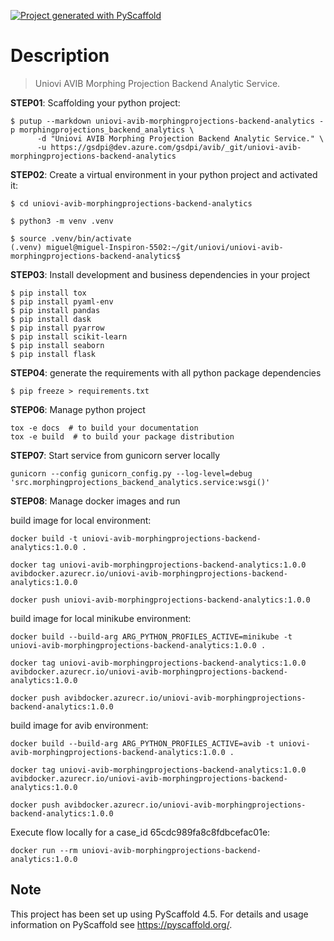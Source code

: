 <!-- These are examples of badges you might want to add to your README:
     please update the URLs accordingly

[![Built Status](https://api.cirrus-ci.com/github/<USER>/uniovi-avib-morphingprojections-backend-analytics.svg?branch=main)](https://cirrus-ci.com/github/<USER>/uniovi-avib-morphingprojections-backend-analytics)
[![ReadTheDocs](https://readthedocs.org/projects/uniovi-avib-morphingprojections-backend-analytics/badge/?version=latest)](https://uniovi-avib-morphingprojections-backend-analytics.readthedocs.io/en/stable/)
[![Coveralls](https://img.shields.io/coveralls/github/<USER>/uniovi-avib-morphingprojections-backend-analytics/main.svg)](https://coveralls.io/r/<USER>/uniovi-avib-morphingprojections-backend-analytics)
[![PyPI-Server](https://img.shields.io/pypi/v/uniovi-avib-morphingprojections-backend-analytics.svg)](https://pypi.org/project/uniovi-avib-morphingprojections-backend-analytics/)
[![Conda-Forge](https://img.shields.io/conda/vn/conda-forge/uniovi-avib-morphingprojections-backend-analytics.svg)](https://anaconda.org/conda-forge/uniovi-avib-morphingprojections-backend-analytics)
[![Monthly Downloads](https://pepy.tech/badge/uniovi-avib-morphingprojections-backend-analytics/month)](https://pepy.tech/project/uniovi-avib-morphingprojections-backend-analytics)
[![Twitter](https://img.shields.io/twitter/url/http/shields.io.svg?style=social&label=Twitter)](https://twitter.com/uniovi-avib-morphingprojections-backend-analytics)
-->

[![Project generated with PyScaffold](https://img.shields.io/badge/-PyScaffold-005CA0?logo=pyscaffold)](https://pyscaffold.org/)

# Description

> Uniovi AVIB Morphing Projection Backend Analytic Service.

**STEP01**: Scaffolding your python project:

```
$ putup --markdown uniovi-avib-morphingprojections-backend-analytics -p morphingprojections_backend_analytics \
      -d "Uniovi AVIB Morphing Projection Backend Analytic Service." \
      -u https://gsdpi@dev.azure.com/gsdpi/avib/_git/uniovi-avib-morphingprojections-backend-analytics
```

**STEP02**: Create a virtual environment in your python project and activated it:

```
$ cd uniovi-avib-morphingprojections-backend-analytics

$ python3 -m venv .venv 

$ source .venv/bin/activate
(.venv) miguel@miguel-Inspiron-5502:~/git/uniovi/uniovi-avib-morphingprojections-backend-analytics$
```

**STEP03**: Install development and business dependencies in your project

```
$ pip install tox
$ pip install pyaml-env
$ pip install pandas
$ pip install dask
$ pip install pyarrow
$ pip install scikit-learn
$ pip install seaborn
$ pip install flask
```

**STEP04**: generate the requirements with all python package dependencies
```
$ pip freeze > requirements.txt
```

**STEP06**: Manage python project
```
tox -e docs  # to build your documentation
tox -e build  # to build your package distribution
```

**STEP07**: Start service from gunicorn server locally
```
gunicorn --config gunicorn_config.py --log-level=debug 'src.morphingprojections_backend_analytics.service:wsgi()'
```

**STEP08**: Manage docker images and run

build image for local environment:

```
docker build -t uniovi-avib-morphingprojections-backend-analytics:1.0.0 .

docker tag uniovi-avib-morphingprojections-backend-analytics:1.0.0 avibdocker.azurecr.io/uniovi-avib-morphingprojections-backend-analytics:1.0.0

docker push uniovi-avib-morphingprojections-backend-analytics:1.0.0
```

build image for local minikube environment: 

```
docker build --build-arg ARG_PYTHON_PROFILES_ACTIVE=minikube -t uniovi-avib-morphingprojections-backend-analytics:1.0.0 .

docker tag uniovi-avib-morphingprojections-backend-analytics:1.0.0 avibdocker.azurecr.io/uniovi-avib-morphingprojections-backend-analytics:1.0.0

docker push avibdocker.azurecr.io/uniovi-avib-morphingprojections-backend-analytics:1.0.0
```

build image for avib environment:

```
docker build --build-arg ARG_PYTHON_PROFILES_ACTIVE=avib -t uniovi-avib-morphingprojections-backend-analytics:1.0.0 .

docker tag uniovi-avib-morphingprojections-backend-analytics:1.0.0 avibdocker.azurecr.io/uniovi-avib-morphingprojections-backend-analytics:1.0.0

docker push avibdocker.azurecr.io/uniovi-avib-morphingprojections-backend-analytics:1.0.0
```

Execute flow locally for a case_id 65cdc989fa8c8fdbcefac01e:

```
docker run --rm uniovi-avib-morphingprojections-backend-analytics:1.0.0
```

<!-- pyscaffold-notes -->

## Note

This project has been set up using PyScaffold 4.5. For details and usage
information on PyScaffold see https://pyscaffold.org/.
